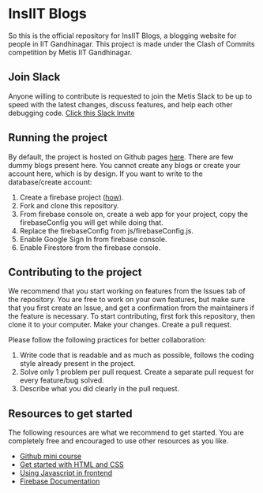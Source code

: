# InsIIT Blogs

So this is the official repository for InsIIT Blogs, a blogging website for people in IIT Gandhinagar. This project is made under the Clash of Commits competition by Metis IIT Gandhinagar.

## Join Slack

Anyone willing to contribute is requested to join the Metis Slack to be up to speed with the latest changes, discuss features, and help each other debugging code.
[Click this Slack Invite](https://join.slack.com/t/metisiitgn/shared_invite/zt-3awnh5km8-uakjeap3B6m1kmhV8f4B7g)

## Running the project

By default, the project is hosted on Github pages [here](https://metis-iitgandhinagar.github.io/InsIIT-Blogs/). There are few dummy blogs present here. You cannot create any blogs or create your account here, which is by design. 
If you want to write to the database/create account: 
1. Create a firebase project ([how](https://medium.com/@androidcrypto/setup-of-a-firebase-project-tutorial-step-by-step-a91f0718e7b7)).
2. Fork and clone this repository.
3. From firebase console on, create a web app for your project, copy the firebaseConfig you will get while doing that.
4. Replace the firebaseConfig from js/firebaseConfig.js.
5. Enable Google Sign In from firebase console.
6. Enable Firestore from the firebase console.

## Contributing to the project

We recommend that you start working on features from the Issues tab of the repository. You are free to work on your own features, but make sure that you first create an Issue, and get a confirmation from the maintainers if the feature is necessary.
To start contributing, first fork this repository, then clone it to your computer. Make your changes. Create a pull request.

Please follow the following practices for better collaboration:
1. Write code that is readable and as much as possible, follows the coding style already present in the project.
2. Solve only 1 problem per pull request. Create a separate pull request for every feature/bug solved.
3. Describe what you did clearly in the pull request.

## Resources to get started

The following resources are what we recommend to get started. You are completely free and encouraged to use other resources as you like.

- [Github mini course](https://www.youtube.com/watch?v=zTjRZNkhiEU&t=9444s&pp=ygUMbGVhcm4gZ2l0aHVi)
- [Get started with HTML and CSS](https://www.freecodecamp.org/learn/2022/responsive-web-design/)
- [Using Javascript in frontend](https://www.youtube.com/watch?v=5fb2aPlgoys)
- [Firebase Documentation](https://firebase.google.com/docs)
